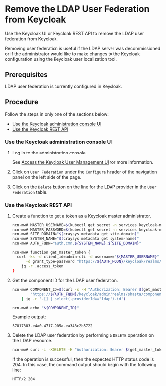 # Remove the LDAP User Federation from Keycloak

Use the Keycloak UI or Keycloak REST API to remove the LDAP user federation from Keycloak.

Removing user federation is useful if the LDAP server was decommissioned or if the administrator would like to make changes to the Keycloak configuration using the Keycloak user localization tool.

## Prerequisites

LDAP user federation is currently configured in Keycloak.

## Procedure

Follow the steps in only one of the sections below:

- [Use the Keycloak administration console UI](#use-the-keycloak-administration-console-ui)
- [Use the Keycloak REST API](#use-the-keycloak-rest-api)

### Use the Keycloak administration console UI

1. Log in to the administration console.

    See [Access the Keycloak User Management UI](Access_the_Keycloak_User_Management_UI.md) for more information.

1. Click on `User Federation` under the `Configure` header of the navigation panel on the left side of the page.

1. Click on the `Delete` button on the line for the LDAP provider in the `User Federation` table.

### Use the Keycloak REST API

1. Create a function to get a token as a Keycloak master administrator.

    ```bash
    ncn-mw# MASTER_USERNAME=$(kubectl get secret -n services keycloak-master-admin-auth -ojsonpath='{.data.user}' | base64 -d)
    ncn-mw# MASTER_PASSWORD=$(kubectl get secret -n services keycloak-master-admin-auth -ojsonpath='{.data.password}' | base64 -d)
    ncn-mw# SITE_DOMAIN="$(craysys metadata get site-domain)"
    ncn-mw# SYSTEM_NAME="$(craysys metadata get system-name)"
    ncn-mw# AUTH_FQDN="auth.cmn.${SYSTEM_NAME}.${SITE_DOMAIN}"

    ncn-mw# function get_master_token {
      curl -ks -d client_id=admin-cli -d username="${MASTER_USERNAME}" -d password="${MASTER_PASSWORD}" \
          -d grant_type=password "https://${AUTH_FQDN}/keycloak/realms/master/protocol/openid-connect/token" | \
        jq -r .access_token
    }
    ```

1. Get the component ID for the LDAP user federation.

    ```bash
    ncn-mw# COMPONENT_ID=$(curl -s -H "Authorization: Bearer $(get_master_token)" \
            "https://${AUTH_FQDN}/keycloak/admin/realms/shasta/components" \
        | jq -r '.[] | select(.providerId=="ldap").id')

    ncn-mw# echo "${COMPONENT_ID}"
    ```

    Example output:

    ```text
    57817383-e4a0-4717-905a-ea343c2b5722
    ```

1. Delete the LDAP user federation by performing a `DELETE` operation on the LDAP resource.

    ```bash
    ncn-mw# curl -i -XDELETE -H "Authorization: Bearer $(get_master_token)" "https://${AUTH_FQDN}/keycloak/admin/realms/shasta/components/${COMPONENT_ID}"
    ```

    If the operation is successful, then the expected HTTP status code is 204. In this case, the command output should begin with the following line:

    ```text
    HTTP/2 204
    ```
